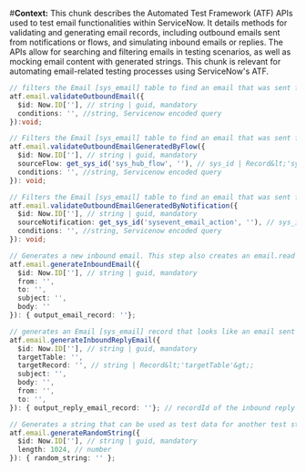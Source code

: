 #**Context:** This chunk describes the Automated Test Framework (ATF) APIs used to test email functionalities within ServiceNow. It details methods for validating and generating email records, including outbound emails sent from notifications or flows, and simulating inbound emails or replies. The APIs allow for searching and filtering emails in testing scenarios, as well as mocking email content with generated strings. This chunk is relevant for automating email-related testing processes using ServiceNow's ATF.
```typescript
// filters the Email [sys_email] table to find an email that was sent from a notification during testing
atf.email.validateOutboundEmail({
  $id: Now.ID[''], // string | guid, mandatory
  conditions: '', //string, Servicenow encoded query
}):void;

// Filters the Email [sys_email] table to find an email that was sent from a flow during testing.
atf.email.validateOutboundEmailGeneratedByFlow({
  $id: Now.ID[''], // string | guid, mandatory
  sourceFlow: get_sys_id('sys_hub_flow', ''), // sys_id | Record&lt;'sys_hub_flow'&gt;;
  conditions: '', //string, Servicenow encoded query
}): void;

// Filters the Email [sys_email] table to find an email that was sent from a notification during testing.
atf.email.validateOutboundEmailGeneratedByNotification({
  $id: Now.ID[''], // string | guid, mandatory
  sourceNotification: get_sys_id('sysevent_email_action', ''), // sys_id | Record&lt;'sysevent_email_action'&gt;;
  conditions: '', //string, Servicenow encoded query
}): void;

// Generates a new inbound email. This step also creates an email.read event upon step completion
atf.email.generateInboundEmail({ 
  $id: Now.ID[''], // string | guid, mandatory
  from: '',
  to: '', 
  subject: '',
  body: '' 
}): { output_email_record: ''};

// generates an Email [sys_email] record that looks like an email sent in reply to a system notification. This step also creates an email.read event upon step completion.
atf.email.generateInboundReplyEmail({
  $id: Now.ID[''], // string | guid, mandatory
  targetTable: '', 
  targetRecord: '', // string | Record&lt;'targetTable'&gt;;
  subject: '',
  body: '',
  from: '',
  to: '',
}): { output_reply_email_record: ''}; // recordId of the inbound reply email

// Generates a string that can be used as test data for another test step. By default, the string is 10 characters long. The maximum length of the string is 10,000 characters.
atf.email.generateRandomString({ 
  $id: Now.ID[''], // string | guid, mandatory
  length: 1024, // number
}): { random_string: '' };
```
